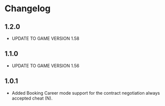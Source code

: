 # Changelog

## 1.2.0
- UPDATE TO GAME VERSION 1.58

## 1.1.0
- UPDATE TO GAME VERSION 1.56

## 1.0.1
- Added Booking Career mode support for the contract negotiation always accepted cheat (N).